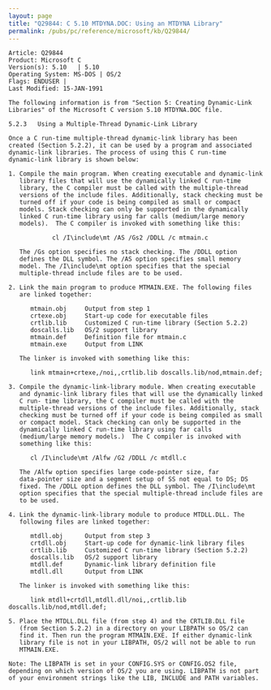 ```yaml
---
layout: page
title: "Q29844: C 5.10 MTDYNA.DOC: Using an MTDYNA Library"
permalink: /pubs/pc/reference/microsoft/kb/Q29844/
---
```


	Article: Q29844
	Product: Microsoft C
	Version(s): 5.10   | 5.10
	Operating System: MS-DOS | OS/2
	Flags: ENDUSER |
	Last Modified: 15-JAN-1991
	
	The following information is from "Section 5: Creating Dynamic-Link
	Libraries" of the Microsoft C version 5.10 MTDYNA.DOC file.
	
	5.2.3   Using a Multiple-Thread Dynamic-Link Library
	
	Once a C run-time multiple-thread dynamic-link library has been
	created (Section 5.2.2), it can be used by a program and associated
	dynamic-link libraries. The process of using this C run-time
	dynamic-link library is shown below:
	
	1. Compile the main program. When creating executable and dynamic-link
	   library files that will use the dynamically linked C run-time
	   library, the C compiler must be called with the multiple-thread
	   versions of the include files. Additionally, stack checking must be
	   turned off if your code is being compiled as small or compact
	   models. Stack checking can only be supported in the dynamically
	   linked C run-time library using far calls (medium/large memory
	   models).  The C compiler is invoked with something like this:
	
	            cl /I\include\mt /AS /Gs2 /DDLL /c mtmain.c
	
	   The /Gs option specifies no stack checking. The /DDLL option
	   defines the DLL symbol. The /AS option specifies small memory
	   model. The /I\include\mt option specifies that the special
	   multiple-thread include files are to be used.
	
	2. Link the main program to produce MTMAIN.EXE. The following files
	   are linked together:
	
	      mtmain.obj     Output from step 1
	      crtexe.obj     Start-up code for executable files
	      crtlib.lib     Customized C run-time library (Section 5.2.2)
	      doscalls.lib   OS/2 support library
	      mtmain.def     Definition file for mtmain.c
	      mtmain.exe     Output from LINK
	
	   The linker is invoked with something like this:
	
	      link mtmain+crtexe,/noi,,crtlib.lib doscalls.lib/nod,mtmain.def;
	
	3. Compile the dynamic-link-library module. When creating executable
	   and dynamic-link library files that will use the dynamically linked
	   C run- time library, the C compiler must be called with the
	   multiple-thread versions of the include files. Additionally, stack
	   checking must be turned off if your code is being compiled as small
	   or compact model. Stack checking can only be supported in the
	   dynamically linked C run-time library using far calls
	   (medium/large memory models.)  The C compiler is invoked with
	   something like this:
	
	      cl /I\include\mt /Alfw /G2 /DDLL /c mtdll.c
	
	   The /Alfw option specifies large code-pointer size, far
	   data-pointer size and a segment setup of SS not equal to DS; DS
	   fixed. The /DDLL option defines the DLL symbol. The /I\include\mt
	   option specifies that the special multiple-thread include files are
	   to be used.
	
	4. Link the dynamic-link-library module to produce MTDLL.DLL. The
	   following files are linked together:
	
	      mtdll.obj      Output from step 3
	      crtdll.obj     Start-up code for dynamic-link library files
	      crtlib.lib     Customized C run-time library (Section 5.2.2)
	      doscalls.lib   OS/2 support library
	      mtdll.def      Dynamic-link library definition file
	      mtdll.dll      Output from LINK
	
	   The linker is invoked with something like this:
	
	      link mtdll+crtdll,mtdll.dll/noi,,crtlib.lib doscalls.lib/nod,mtdll.def;
	
	5. Place the MTDLL.DLL file (from step 4) and the CRTLIB.DLL file
	   (from Section 5.2.2) in a directory on your LIBPATH so OS/2 can
	   find it. Then run the program MTMAIN.EXE. If either dynamic-link
	   library file is not in your LIBPATH, OS/2 will not be able to run
	   MTMAIN.EXE.
	
	Note: The LIBPATH is set in your CONFIG.SYS or CONFIG.OS2 file,
	depending on which version of OS/2 you are using. LIBPATH is not part
	of your environment strings like the LIB, INCLUDE and PATH variables.
